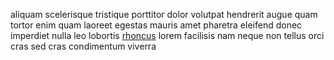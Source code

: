 aliquam scelerisque tristique porttitor dolor volutpat hendrerit augue quam
tortor enim quam laoreet egestas mauris amet pharetra eleifend donec imperdiet
nulla leo lobortis [rhoncus](generated_webpages/quis7.md) lorem facilisis nam
neque non tellus orci cras sed cras condimentum viverra